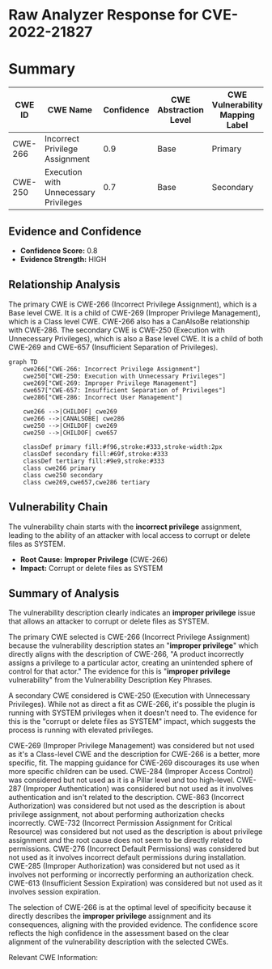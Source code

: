 # Raw Analyzer Response for CVE-2022-21827

# Summary
| CWE ID | CWE Name | Confidence | CWE Abstraction Level | CWE Vulnerability Mapping Label | CWE-Vulnerability Mapping Notes |
|---|---|---|---|---|---|
| CWE-266 | Incorrect Privilege Assignment | 0.9 | Base | Primary | Allowed |
| CWE-250 | Execution with Unnecessary Privileges | 0.7 | Base | Secondary | Allowed |

## Evidence and Confidence

*   **Confidence Score:** 0.8
*   **Evidence Strength:** HIGH

## Relationship Analysis
The primary CWE is CWE-266 (Incorrect Privilege Assignment), which is a Base level CWE. It is a child of CWE-269 (Improper Privilege Management), which is a Class level CWE. CWE-266 also has a CanAlsoBe relationship with CWE-286. The secondary CWE is CWE-250 (Execution with Unnecessary Privileges), which is also a Base level CWE. It is a child of both CWE-269 and CWE-657 (Insufficient Separation of Privileges).

```mermaid
graph TD
    cwe266["CWE-266: Incorrect Privilege Assignment"]
    cwe250["CWE-250: Execution with Unnecessary Privileges"]
    cwe269["CWE-269: Improper Privilege Management"]
    cwe657["CWE-657: Insufficient Separation of Privileges"]
    cwe286["CWE-286: Incorrect User Management"]

    cwe266 -->|CHILDOF| cwe269
    cwe266 -->|CANALSOBE| cwe286
    cwe250 -->|CHILDOF| cwe269
    cwe250 -->|CHILDOF| cwe657

    classDef primary fill:#f96,stroke:#333,stroke-width:2px
    classDef secondary fill:#69f,stroke:#333
    classDef tertiary fill:#9e9,stroke:#333
    class cwe266 primary
    class cwe250 secondary
    class cwe269,cwe657,cwe286 tertiary
```

## Vulnerability Chain
The vulnerability chain starts with the **incorrect privilege** assignment, leading to the ability of an attacker with local access to corrupt or delete files as SYSTEM.
  - **Root Cause:** **Improper Privilege** (CWE-266)
  - **Impact:** Corrupt or delete files as SYSTEM

## Summary of Analysis
The vulnerability description clearly indicates an **improper privilege** issue that allows an attacker to corrupt or delete files as SYSTEM.

The primary CWE selected is CWE-266 (Incorrect Privilege Assignment) because the vulnerability description states an "**improper privilege**" which directly aligns with the description of CWE-266, "A product incorrectly assigns a privilege to a particular actor, creating an unintended sphere of control for that actor." The evidence for this is "**improper privilege** vulnerability" from the Vulnerability Description Key Phrases.

A secondary CWE considered is CWE-250 (Execution with Unnecessary Privileges). While not as direct a fit as CWE-266, it's possible the plugin is running with SYSTEM privileges when it doesn't need to. The evidence for this is the "corrupt or delete files as SYSTEM" impact, which suggests the process is running with elevated privileges.

CWE-269 (Improper Privilege Management) was considered but not used as it's a Class-level CWE and the description for CWE-266 is a better, more specific, fit. The mapping guidance for CWE-269 discourages its use when more specific children can be used.
CWE-284 (Improper Access Control) was considered but not used as it is a Pillar level and too high-level.
CWE-287 (Improper Authentication) was considered but not used as it involves authentication and isn't related to the description.
CWE-863 (Incorrect Authorization) was considered but not used as the description is about privilege assignment, not about performing authorization checks incorrectly.
CWE-732 (Incorrect Permission Assignment for Critical Resource) was considered but not used as the description is about privilege assignment and the root cause does not seem to be directly related to permissions.
CWE-276 (Incorrect Default Permissions) was considered but not used as it involves incorrect default permissions during installation.
CWE-285 (Improper Authorization) was considered but not used as it involves not performing or incorrectly performing an authorization check.
CWE-613 (Insufficient Session Expiration) was considered but not used as it involves session expiration.

The selection of CWE-266 is at the optimal level of specificity because it directly describes the **improper privilege** assignment and its consequences, aligning with the provided evidence. The confidence score reflects the high confidence in the assessment based on the clear alignment of the vulnerability description with the selected CWEs.

Relevant CWE Information: